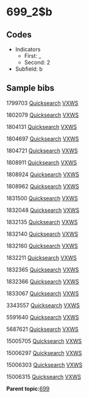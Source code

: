 # 699\_2$b

## Codes

-   Indicators
    -   First: \_
    -   Second: 2
-   Subfield: b

## Sample bibs

1799703 [Quicksearch](https://search.library.yale.edu/catalog/1799703) [VXWS](http://prodorbis.library.yale.edu:7014/vxws/GetHoldingsService?bibId=1799703)

1802079 [Quicksearch](https://search.library.yale.edu/catalog/1802079) [VXWS](http://prodorbis.library.yale.edu:7014/vxws/GetHoldingsService?bibId=1802079)

1804131 [Quicksearch](https://search.library.yale.edu/catalog/1804131) [VXWS](http://prodorbis.library.yale.edu:7014/vxws/GetHoldingsService?bibId=1804131)

1804697 [Quicksearch](https://search.library.yale.edu/catalog/1804697) [VXWS](http://prodorbis.library.yale.edu:7014/vxws/GetHoldingsService?bibId=1804697)

1804721 [Quicksearch](https://search.library.yale.edu/catalog/1804721) [VXWS](http://prodorbis.library.yale.edu:7014/vxws/GetHoldingsService?bibId=1804721)

1808911 [Quicksearch](https://search.library.yale.edu/catalog/1808911) [VXWS](http://prodorbis.library.yale.edu:7014/vxws/GetHoldingsService?bibId=1808911)

1808924 [Quicksearch](https://search.library.yale.edu/catalog/1808924) [VXWS](http://prodorbis.library.yale.edu:7014/vxws/GetHoldingsService?bibId=1808924)

1808962 [Quicksearch](https://search.library.yale.edu/catalog/1808962) [VXWS](http://prodorbis.library.yale.edu:7014/vxws/GetHoldingsService?bibId=1808962)

1831500 [Quicksearch](https://search.library.yale.edu/catalog/1831500) [VXWS](http://prodorbis.library.yale.edu:7014/vxws/GetHoldingsService?bibId=1831500)

1832048 [Quicksearch](https://search.library.yale.edu/catalog/1832048) [VXWS](http://prodorbis.library.yale.edu:7014/vxws/GetHoldingsService?bibId=1832048)

1832135 [Quicksearch](https://search.library.yale.edu/catalog/1832135) [VXWS](http://prodorbis.library.yale.edu:7014/vxws/GetHoldingsService?bibId=1832135)

1832140 [Quicksearch](https://search.library.yale.edu/catalog/1832140) [VXWS](http://prodorbis.library.yale.edu:7014/vxws/GetHoldingsService?bibId=1832140)

1832160 [Quicksearch](https://search.library.yale.edu/catalog/1832160) [VXWS](http://prodorbis.library.yale.edu:7014/vxws/GetHoldingsService?bibId=1832160)

1832211 [Quicksearch](https://search.library.yale.edu/catalog/1832211) [VXWS](http://prodorbis.library.yale.edu:7014/vxws/GetHoldingsService?bibId=1832211)

1832365 [Quicksearch](https://search.library.yale.edu/catalog/1832365) [VXWS](http://prodorbis.library.yale.edu:7014/vxws/GetHoldingsService?bibId=1832365)

1832366 [Quicksearch](https://search.library.yale.edu/catalog/1832366) [VXWS](http://prodorbis.library.yale.edu:7014/vxws/GetHoldingsService?bibId=1832366)

1833067 [Quicksearch](https://search.library.yale.edu/catalog/1833067) [VXWS](http://prodorbis.library.yale.edu:7014/vxws/GetHoldingsService?bibId=1833067)

3343557 [Quicksearch](https://search.library.yale.edu/catalog/3343557) [VXWS](http://prodorbis.library.yale.edu:7014/vxws/GetHoldingsService?bibId=3343557)

5591640 [Quicksearch](https://search.library.yale.edu/catalog/5591640) [VXWS](http://prodorbis.library.yale.edu:7014/vxws/GetHoldingsService?bibId=5591640)

5687621 [Quicksearch](https://search.library.yale.edu/catalog/5687621) [VXWS](http://prodorbis.library.yale.edu:7014/vxws/GetHoldingsService?bibId=5687621)

15005705 [Quicksearch](https://search.library.yale.edu/catalog/15005705) [VXWS](http://prodorbis.library.yale.edu:7014/vxws/GetHoldingsService?bibId=15005705)

15006297 [Quicksearch](https://search.library.yale.edu/catalog/15006297) [VXWS](http://prodorbis.library.yale.edu:7014/vxws/GetHoldingsService?bibId=15006297)

15006303 [Quicksearch](https://search.library.yale.edu/catalog/15006303) [VXWS](http://prodorbis.library.yale.edu:7014/vxws/GetHoldingsService?bibId=15006303)

15006315 [Quicksearch](https://search.library.yale.edu/catalog/15006315) [VXWS](http://prodorbis.library.yale.edu:7014/vxws/GetHoldingsService?bibId=15006315)

**Parent topic:**[699](../../tags/699/699.md)

